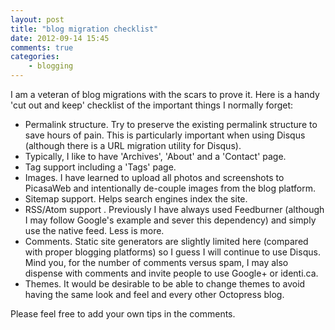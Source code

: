 ```yaml
---
layout: post
title: "blog migration checklist"
date: 2012-09-14 15:45
comments: true
categories:
    - blogging
---
```


I am a veteran of blog migrations with the scars to prove it. Here is
a handy 'cut out and keep' checklist of the important things I
normally forget:

- Permalink structure. Try to preserve the existing permalink
  structure to save hours of pain. This is particularly important when
  using Disqus (although there is a URL migration utility for Disqus).
- Typically, I like to have 'Archives', 'About' and a 'Contact' page.
- Tag support including a 'Tags' page.
- Images. I have learned to upload all photos and screenshots to
  PicasaWeb and intentionally de-couple images from the blog platform.
- Sitemap support. Helps search engines index the site.
- RSS/Atom support . Previously I have always used Feedburner
  (although I may follow Google's example and sever this dependency)
  and simply use the native feed. Less is more.
- Comments. Static site generators are slightly limited here (compared
  with proper blogging platforms) so I guess I will continue to use
  Disqus. Mind you, for the number of comments versus spam, I may also
  dispense with comments and invite people to use Google+ or
  identi.ca.
- Themes. It would be desirable to be able to change themes to avoid
  having the same look and feel and every other Octopress blog.

Please feel free to add your own tips in the comments.
